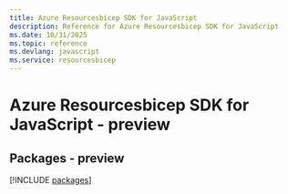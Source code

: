 ```yaml
---
title: Azure Resourcesbicep SDK for JavaScript
description: Reference for Azure Resourcesbicep SDK for JavaScript
ms.date: 10/31/2025
ms.topic: reference
ms.devlang: javascript
ms.service: resourcesbicep
---
```

# Azure Resourcesbicep SDK for JavaScript - preview
## Packages - preview
[!INCLUDE [packages](resourcesbicep-index.md)]